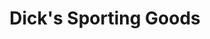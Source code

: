 ---
title: "Dick's Sporting Goods"
url: /aurora/dicks-sporting-goods-south-main-street/
shop: sports
---